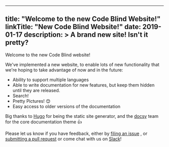 
---
title: "Welcome to the new Code Blind Website!"
linkTitle: "New Code Blind Website!"
date: 2019-01-17
description: >
  A brand new site! Isn't it pretty?
---

Welcome to the new Code Blind website!

We've implemented a new website, to enable lots of new functionality that we're hoping to
take advantage of now and in the future:

- Ability to support multiple languages
- Able to write documentation for new features, but keep them hidden until they are released.
- Search!
- Pretty Pictures! 😊
- Easy access to older versions of the documentation

Big thanks to [Hugo](https://gohugo.io) for being the static site generator, and the
[docsy](https://github.com/google/docsy) team for the core documentation theme 👍

Please let us know if you have feedback, either by [filing an issue](https://github.com/josephbarnett/codeblind.ai/issues)
, or [submitting a pull request](https://github.com/josephbarnett/codeblind.ai/pulls) or come chat with us
on [Slack](https://join.slack.com/t/agones/shared_invite/enQtMzE5NTE0NzkyOTk1LWU3ODAyZjdjMjNlYWIxZTAwODkxMGY3YWEyZjNjMjc4YWM1Zjk0OThlMGU2ZmUyMzRlMDljNDJiNmZlMGQ1M2U)! 